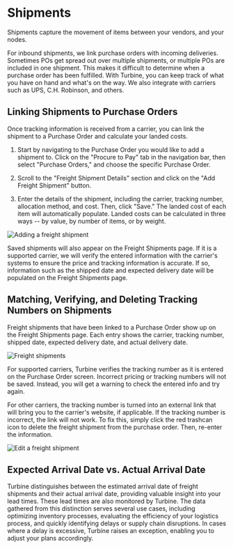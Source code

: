 # Shipments
Shipments capture the movement of items between your vendors, and your nodes.

For inbound shipments, we link purchase orders with incoming deliveries. Sometimes POs get spread out over multiple shipments, or multiple POs are included in one shipment. This makes it difficult to determine when a purchase order has been fulfilled. With Turbine, you can keep track of what you have on hand and what's on the way. We also integrate with carriers such as UPS, C.H. Robinson, and others.

## Linking Shipments to Purchase Orders

Once tracking information is received from a carrier, you can link the shipment to a Purchase Order and calculate your landed costs.

1. Start by navigating to the Purchase Order you would like to add a shipment to. Click on the "Procure to Pay" tab in the navigation bar, then select "Purchase Orders," and choose the specific Purchase Order.

2. Scroll to the "Freight Shipment Details" section and click on the "Add Freight Shipment" button.

3. Enter the details of the shipment, including the carrier, tracking number, allocation method, and cost. Then, click "Save." The landed cost of each item will automatically populate. Landed costs can be calculated in three ways -- by value, by number of items, or by weight.

![Adding a freight shipment](../../static/img/adding-a-freight-shipment.gif)

Saved shipments will also appear on the Freight Shipments page. If it is a supported carrier, we will verify the entered information with the carrier's systems to ensure the price and tracking information is accurate. If so, information such as the shipped date and expected delivery date will be populated on the Freight Shipments page.

## Matching, Verifying, and Deleting Tracking Numbers on Shipments

Freight shipments that have been linked to a Purchase Order show up on the Freight Shipments page. Each entry shows the carrier, tracking number, shipped date, expected delivery date, and actual delivery date. 

![Freight shipments](../../static/img/freight_shipments.png)


For supported carriers, Turbine verifies the tracking number as it is entered on the Purchase Order screen. Incorrect pricing or tracking numbers will not be saved. Instead, you will get a warning to check the entered info and try again.

For other carriers, the tracking number is turned into an external link that will bring you to the carrier's website, if applicable. If the tracking number is incorrect, the link will not work. To fix this, simply click the red trashcan icon to delete the freight shipment from the purchase order. Then, re-enter the information.

![Edit a freight shipment](../../static/img/delete_freight_shipments.png)

## Expected Arrival Date vs. Actual Arrival Date
Turbine distinguishes between the estimated arrival date of freight shipments and their actual arrival date, providing valuable insight into your lead times. These lead times are also monitored by Turbine. The data gathered from this distinction serves several use cases, including optimizing inventory processes, evaluating the efficiency of your logistics process, and quickly identifying delays or supply chain disruptions. In cases where a delay is excessive, Turbine raises an exception, enabling you to adjust your plans accordingly. 
